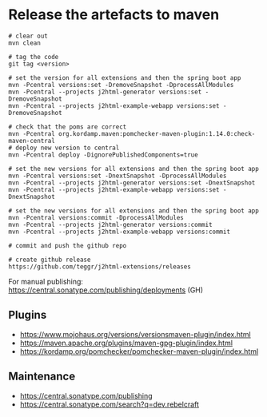# Release the artefacts to maven

```shell
# clear out 
mvn clean

# tag the code
git tag <version>

# set the version for all extensions and then the spring boot app
mvn -Pcentral versions:set -DremoveSnapshot -DprocessAllModules
mvn -Pcentral --projects j2html-generator versions:set -DremoveSnapshot
mvn -Pcentral --projects j2html-example-webapp versions:set -DremoveSnapshot

# check that the poms are correct
mvn -Pcentral org.kordamp.maven:pomchecker-maven-plugin:1.14.0:check-maven-central
# deploy new version to central
mvn -Pcentral deploy -DignorePublishedComponents=true

# set the new versions for all extensions and then the spring boot app
mvn -Pcentral versions:set -DnextSnapshot -DprocessAllModules
mvn -Pcentral --projects j2html-generator versions:set -DnextSnapshot
mvn -Pcentral --projects j2html-example-webapp versions:set -DnextSnapshot

# set the new versions for all extensions and then the spring boot app
mvn -Pcentral versions:commit -DprocessAllModules
mvn -Pcentral --projects j2html-generator versions:commit
mvn -Pcentral --projects j2html-example-webapp versions:commit

# commit and push the github repo

# create github release
https://github.com/teggr/j2html-extensions/releases
```

For manual publishing: https://central.sonatype.com/publishing/deployments (GH)

## Plugins

* https://www.mojohaus.org/versions/versionsmaven-plugin/index.html
* https://maven.apache.org/plugins/maven-gpg-plugin/index.html
* https://kordamp.org/pomchecker/pomchecker-maven-plugin/index.html

## Maintenance

* https://central.sonatype.com/publishing
* https://central.sonatype.com/search?q=dev.rebelcraft